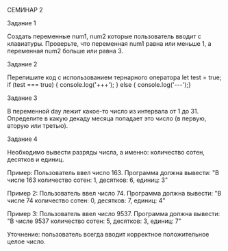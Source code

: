 СЕМИНАР 2

Задание 1

Создать переменные num1, num2 которые пользователь вводит с клавиатуры.
Проверьте, что переменная num1 равна или меньше 1, а переменная num2 больше или равна 3.

Задание 2

Перепишите код с использованием тернарного оператора
let test = true;
if (test === true) {
    console.log('+++');
} else {
    console.log('---');}

Задание 3

В переменной day лежит какое-то число из интервала от 1 до 31. Определите в какую декаду месяца попадает это число (в первую, вторую или третью).

Задание 4

Необходимо вывести разряды числа, а именно: количество сотен, десятков и единиц.

Пример:
Пользователь ввел число 163. Программа должна вывести:
"В числе 163 количество сотен: 1, десятков: 6, единиц: 3"

Пример 2:
Пользователь ввел число 74. Программа должна вывести:
"В числе 74 количество сотен: 0, десятков: 7, единиц: 4"

Пример 3:
Пользователь ввел число 9537. Программа должна вывести:
"В числе 9537 количество сотен: 5, десятков: 3, единиц: 7"

Уточнение: пользователь всегда вводит корректное положительное целое число.